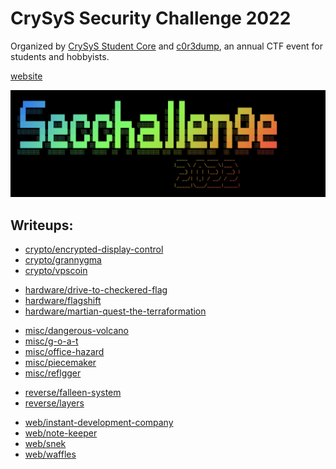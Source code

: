 # CrySyS Security Challenge 2022

Organized by [CrySyS Student Core](https://core.crysys.hu) and [c0r3dump](https://ctftime.org/team/65521), an annual CTF event for students
and hobbyists.

[website](https://secchallenge.crysys.hu)

![](img.png)

## Writeups:


- [crypto/encrypted-display-control](./crypto/encrypted-display-control/solution/README.md)
- [crypto/grannygma](./crypto/grannygma/solution/README.md)
- [crypto/vpscoin](./crypto/vpscoin/solution/README.md)
<!-- -->
- [hardware/drive-to-checkered-flag](./hardware/drive-to-checkered-flag/solution/README.md)
- [hardware/flagshift](./hardware/flagshift/solution/README.md)
- [hardware/martian-quest-the-terraformation](./hardware/martian-quest-the-terraformation/solution/README.md)
<!-- -->
- [misc/dangerous-volcano](./misc/dangerous-volcano/solution/README.md)
- [misc/g-o-a-t](./misc/g-o-a-t/solution/README.md)
- [misc/office-hazard](./misc/office-hazard/solution/README.md)
- [misc/piecemaker](./misc/piecemaker/solution/README.md)
- [misc/reflgger](./misc/reflgger/solution/README.md)
<!-- -->
- [reverse/falleen-system](./reverse/falleen-system/solution/README.md)
- [reverse/layers](./reverse/layers/solution/README.md)
<!-- -->
- [web/instant-development-company](./web/instant-development-company/solution/README.md)
- [web/note-keeper](./web/note-keeper/solution/README.md)
- [web/snek](./web/snek/solution/README.md)
- [web/waffles](./web/waffles/solution/README.md)

